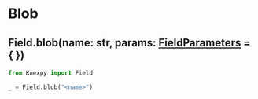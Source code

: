 # Blob

## Field.blob(name: str, params: [FieldParameters](Fields.md#fieldparameters) = { })

```python
from Knexpy import Field

_ = Field.blob("<name>")
```
